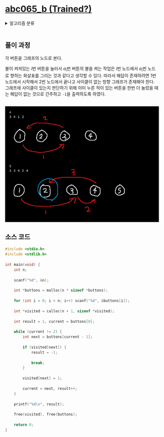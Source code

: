 # [abc065_b (Trained?)](https://atcoder.jp/contests/abc065/tasks/abc065_b)

<details>
  <summary>알고리즘 분류</summary>
  
  *graph, implementation, simulation*
</details>

<br />

## 풀이 과정

각 버튼을 그래프의 노드로 본다.

불이 켜져있는 $i$번 버튼을 눌러서 $a_i$번 버튼의 불을 켜는 작업은 $i$번 노드에서 $a_i$번 노드로 향하는 화살표를 그리는 것과 같다고 생각할 수 있다. 따라서 해답이 존재하려면 1번 노드에서 시작해서 2번 노드에서 끝나고 사이클이 없는 방향 그래프가 존재해야 한다. 그래프에 사이클이 있는지 판단하기 위해 이미 누른 적이 있는 버튼을 한번 더 눌렀을 때는 해답이 없는 것으로 간주하고 `-1`을 출력하도록 하였다.

<br />

<img src="images/abc065-b_01.png">

<br />

## 소스 코드

```c
#include <stdio.h>
#include <stdlib.h>
 
int main(void) {
    int n;

    scanf("%d", &n);

    int *buttons = malloc(n * sizeof *buttons);

    for (int i = 0; i < n; i++) scanf("%d", &buttons[i]);

    int *visited = calloc(n + 1, sizeof *visited);

    int result = 1, current = buttons[0];

    while (current != 2) {
        int next = buttons[current - 1];

        if (visited[next]) {
            result = -1;

            break;
        }

        visited[next] = 1;

        current = next, result++;
    }

    printf("%d\n", result);

    free(visited), free(buttons);

    return 0;
}
```